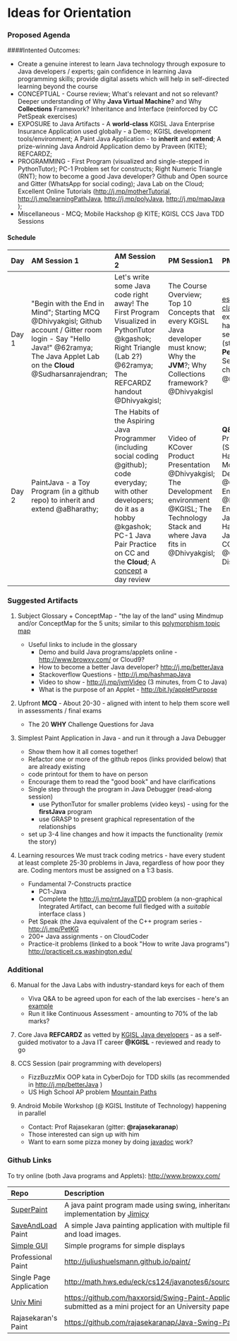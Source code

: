 # Ideas for Orientation

### Proposed Agenda 

####Intented Outcomes: 
 - Create a genuine interest to learn Java technology through exposure to Java developers / experts; gain confidence in learning Java programming skills; provide digital assets which will help in self-directed learning beyond the course
 - CONCEPTUAL - Course review; What's relevant and not so relevant? Deeper understanding of Why **Java Virtual Machine**? and Why **Collections** Framework? Inheritance and Interface (reinforced by CC PetSpeak exercises) 
 - EXPOSURE to Java Artifacts -  A **world-class** KGISL Java Enterprise Insurance Application used globally  - a Demo; KGISL development tools/environment; A Paint Java Application - to **inherit** and **extend**; A prize-winning Java Android Application demo by Praveen (KITE); REFCARDZ; 
 - PROGRAMMING -  First Program (visualized and single-stepped in PythonTutor); PC-1 Problem set for constructs; Right Numeric Triangle (RNT); how to become a good Java developer? Github and Open source and Gitter (WhatsApp for social coding); Java Lab on the Cloud; Excellent Online Tutorials  (http://j.mp/motherTutorial, http://j.mp/learningPathJava, http://j.mp/polyJava, http://j.mp/mapJava );
 -  Miscellaneous - MCQ; Mobile Hackshop @ KITE; KGISL CCS Java TDD Sessions

#### Schedule 
|Day   | AM Session 1 | AM Session 2 | PM Session1 | PM Session2| 
|:-----|:-------------|:-------------|:-----------|:----------|
|Day 1 |"Begin with the End in Mind"; Starting MCQ @Dhivyakgisl; Github account / Gitter room login - Say "Hello Java!"  @62ramya; The Java Applet Lab on the **Cloud** @Sudharsanrajendran;  |Let's write some Java code right away! The First Program Visualized in PythonTutor @kgashok; Right Triangle (Lab 2?) @62ramya; The REFCARDZ handout @Dhivyakgisl;| The Course Overview; Top 10 Concepts that every KGiSL Java developer must know; Why the **JVM**?; Why Collections framework?  @Dhivyakgisl | [essential classes](https://docs.oracle.com/javase/tutorial/essential/index.html) i.e. exception handling and serialization (streams);  The **PetSpeak** Series of CC challenges @rajasekaranap |
|Day 2|PaintJava - a Toy Program (in a github repo) to inherit and extend @aBharathy; | The Habits of the Aspiring Java Programmer (including social coding @github); code everyday; with other developers; do it as a hobby @kgashok; PC-1 Java Pair Practice on CC and the **Cloud**; A [concept](http://javaconceptoftheday.com/) a day review| Video of KCover Product Presentation @Dhivyakgisl; The Development environment @KGISL; The Technology Stack and where Java fits in @Dhivyakgisl; |  **Q&A** with Praveen of KITE (Smart City Hackathon Mobile Developer ) @62ramya; Ending **MCQ** @Dhivyakgisl; Enrolment for Java Mobile HackShop / Java KGISL CCS Sessions @62ramya; Discussions |


### Suggested Artifacts
1. Subject Glossary + ConceptMap  - "the lay of the land" using Mindmup and/or ConceptMap for the 5 units; similar to this [polymorphism topic map]
	- Useful links to include in the glossary 
		- Demo and build Java programs/applets online - http://www.browxy.com/ or Cloud9? 
		- How to become a better Java developer? http://j.mp/betterJava
		- Stackoverflow Questions - http://j.mp/hashmapJava
		- Video to show - http://j.mp/jvmVideo (3 minutes, from C to Java) 
		- What is the purpose of an Applet - http://bit.ly/appletPurpose

2. Upfront **MCQ** - About 20-30 - aligned with intent to help them score well in assessments / final exams 
	- The 20 **WHY** Challenge Questions for Java 

3. Simplest Paint Application in Java - and run it through a Java Debugger
	- Show them how it all comes together!
    - Refactor one or more of the github repos (links provided below) that are already existing 
    - code printout for them to have on person 
    - Encourage them to read the "good book" and have clarifications
    - Single step through the program in Java Debugger (read-along session)
		- use PythonTutor for smaller problems (video keys) - using for the **firstJava** program
		- use GRASP to present graphical representation of the relationships
    - set up 3-4 line changes and how it impacts the functionality (_remix_ the story)

6. Learning resources 
We must track coding metrics - have every student at least complete 25-30 problems in Java, regardless of how poor they are. Coding mentors must be assigned on a 1:3 basis. 
	- Fundamental 7-Constructs practice 
		- PC1-Java 
		- Complete the http://j.mp/rntJavaTDD problem (a non-graphical Integrated Artifact, can become full fledged with a *suitable* interface class )
	- Pet Speak (the Java equivalent of the C++ program series - http://j.mp/PetKG
	- 200+ Java assignments - on CloudCoder
	- Practice-it problems (linked to a book "How to write Java programs") http://practiceit.cs.washington.edu/

### Additional
6. Manual for the Java Labs with industry-standard keys for each of them 
	- Viva Q&A to be agreed upon for each of the lab exercises - here's an [example](https://rawgit.com/kgashok/orientations/master/javaLab/CarTruckProblem.png)
	- Run it like Continuous Assessment - amounting to 70% of the lab marks? 

5. Core Java **REFCARDZ** as vetted by [KGISL Java developers] - as a self-guided motivator to a Java IT career **@KGISL** - reviewed and ready to go 

7. CCS Session (pair programming with developers)
	- FizzBuzzMix OOP kata in CyberDojo for TDD skills (as recommended in http://j.mp/betterJava ) 
	- US High School AP problem [Mountain Paths](http://nifty.stanford.edu/2016/franke-mountain-paths/assignmentSheets/Nifty_MountainPaths_FullAssignment.pdf)

8. Android Mobile Workshop (@ KGISL Institute of Technology) happening in parallel
	- Contact: Prof Rajasekaran (gitter: **@rajasekaranap**) 
	- Those interested can sign up with him 
	- Want to earn some pizza money by doing [javadoc] work? 

### Github Links 

To try online (both Java programs and Applets): http://www.browxy.com/

|Repo | Description |
|:-----|:-------|
|[SuperPaint]| A java paint program made using swing, inheritance and implementation by [Jimicy](https://github.com/Jimicy)|
|[SaveAndLoad] Paint | A simple Java painting application with multiple files that can save and load images.|
|[Simple GUI] | Simple programs for simple displays |
|Professional Paint| http://juliushuelsmann.github.io/paint/ |
|Single Page Application| http://math.hws.edu/eck/cs124/javanotes6/source/SimplePaint.java |
|[Univ Mini] | https://github.com/haxxorsid/Swing-Paint-Application was submitted as a mini project for an University paper |
|Rajasekaran's Paint| https://github.com/rajasekaranap/Java-Swing-Paint | 

[//]: # (Links to various sites which are referred to in this file)

[polymorphism topic map]: (https://github.com/kgashok/orientations/blob/master/files/polymorphismMAP.pdf) 
[SuperPaint]: https://github.com/Jimicy/Java-SuperPaint-Application
[Simple GUI]: https://github.com/TheMrNormalGuy/Simple-GUI
[Univ Mini]: https://github.com/haxxorsid/Swing-Paint-Application
[SaveAndLoad]: https://github.com/dovgreenwood/Paint
[KGISL Java developers]: (https://github.com/kgashok/orientations/blob/master/files/Java_Kgisl.pdf)
[javadoc]: https://newcircle.com/bookshelf/java_fundamentals_tutorial/javadoc
